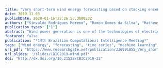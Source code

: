 ```yaml
---
title: "Very short-term wind energy forecasting based on stacking ensemble"
date: 2019-11-03
publishDate: 2020-01-16T22:26:53.308023Z
authors: ["Sinvaldo Rodrigues Moreno", "Ramon Gomes da Silva", "Matheus Henrique Dal Molin Ribeiro", "Naylene Fraccanabbia", "Viviana Cocco Mariani", "Leandro dos Santos Coelho"]
publication_types: ["1"]
abstract: "Wind power generation is one of the technologies of electric production which still in development in Brazil, however, it already has a great penetration in the national energy matrix, representing 13.98% of the national energy consumption in Brazil. Due to the high level of uncertainty and the chaotic fluctuations in wind speed, predictions of wind energy with high accuracy is a challenge. In this context a stacking ensemble (STACK) model is proposed to forecast the wind power generation of a turbine in a wind farm at Parazinho, RN-Brazil. The proposed model combines four different algorithms as base-learners, such as, eXtreme Gradient Boosting (xgBoost), Support Vector Machine for regression with Linear Kernel (SVR-Linear), Multi-Layer Perceptron with multiple layers (MLP) and K-Nearest Neighbors (K-NN), and one algorithm as meta-learner-Support Vector Machine for regression with Radial Basis Function Kernel (SVR-RBF). To access the performance of adopted methodology, the results of STACK are compared with the results of the base-learners. Four performance measure criteria, as well as statistical tests are adopted. As results, STACK reached better results in all performance measures. Indeed, STACK and SVR-Linear are statistically equals. According to these results, applying the STACK proposed model indeed improved the forecasting when comparing with the other algorithms tested individually."
featured: false
publication: "*14th Brazilian Computational Intelligence Meeting*"
tags: ["Wind energy", "forecasting", "time series", "machine learning", "stacking ensemble"]
url_pdf: "https://www.researchgate.net/publication/336991055_Very_short-term_wind_energy_forecasting_based_on_stacking_ensemble"
url_slides: '/slides/CBIC2019-Wind.pdf'
doi: "http://dx.doi.org/10.21528/CBIC2019-22"
---
```


